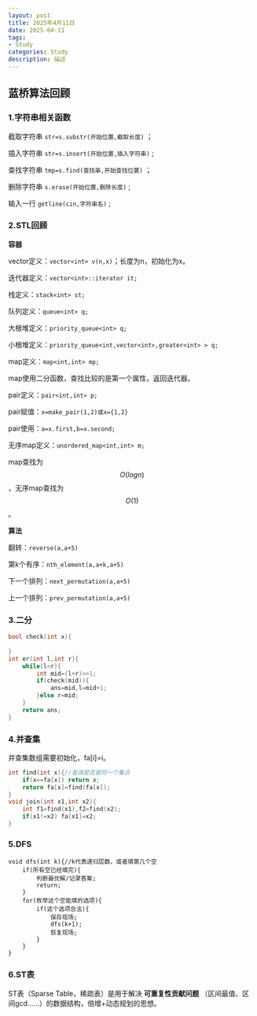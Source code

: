 ```yaml
---
layout: post
title: 2025年4月11日
date: 2025-04-11
tags:
- Study
categories: Study
description: 描述
---
```


## 蓝桥算法回顾

<!-- more -->

### 1.字符串相关函数

截取字符串 `str=s.substr(开始位置,截取长度)` ；

插入字符串 `str=s.insert(开始位置,插入字符串)` ;

查找字符串 `tmp=s.find(查找串,开始查找位置)` ；

删除字符串 `s.erase(开始位置,删除长度)` ;

输入一行 `getline(cin,字符串名)` ;

### 2.STL回顾

**容器**

vector定义：`vector<int> v(n,x)`；长度为n，初始化为x。

迭代器定义：`vector<int>::iterator it;`

栈定义：`stack<int> st;`

队列定义：`queue<int> q;`

大根堆定义：`priority_queue<int> q;`

小根堆定义：`priority_queue<int,vector<int>,greater<int> > q;`

map定义：`map<int,int> mp;`

map使用二分函数，查找比较的是第一个属性，返回迭代器。

pair定义：`pair<int,int> p;`

pair赋值：`x=make_pair(1,2)或x={1,2}`

pair使用：`a=x.first,b=x.second;`

无序map定义：`unordered_map<int,int> m;`

map查找为$$O(log n)$$，无序map查找为$$O(1)$$。

**算法**

翻转：`reverse(a,a+5)`

第k个有序：`nth_element(a,a+k,a+5)`

下一个排列：`next_permutation(a,a+5)`

上一个排列：`prev_permutation(a,a+5)`

### 3.二分

```c++
bool check(int x){
	
}
int er(int l,int r){
	while(l<r){
		int mid=(l+r)>>1;
		if(check(mid)){
			ans=mid,l=mid+1;
		}else r=mid;
	}
    return ans;
}
```

### 4.并查集

并查集数组需要初始化，fa[i]=i。

```c++
int find(int x){//查询是否是同一个集合
	if(x==fa[x]) return x;
	return fa[x]=find(fa[x]);
}
void join(int x1,int x2){
	int f1=find(x1),f2=find(x2);
	if(x1!=x2) fa[x1]=x2;
}
```

### 5.DFS

```
void dfs(int k){//k代表递归层数，或者填第几个空
	if(所有空已经填完){
		判断最优解/记录答案;
		return;
	}
	for(枚举这个空能填的选项){
		if(这个选项合法){
			保存现场;
			dfs(k+1);
			恢复现场;
		}
	}	
}
```

### 6.ST表

ST表（Sparse Table，稀疏表）是用于解决 **可重复性贡献问题** （区间最值、区间gcd......）的数据结构，倍增+动态规划的思想。